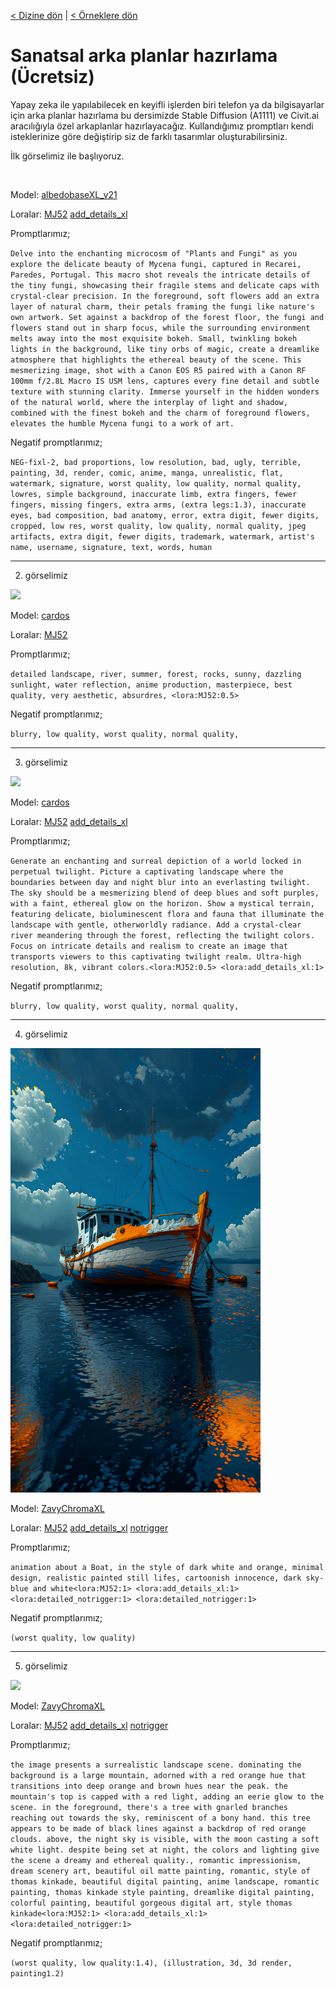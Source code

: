 <a href="/">< Dizine dön</a> | <a href="/ornekler">< Örneklere dön</a>

# Sanatsal arka planlar hazırlama (Ücretsiz)

Yapay zeka ile yapılabilecek en keyifli işlerden biri telefon ya da bilgisayarlar için arka planlar hazırlama bu dersimizde Stable Diffusion (A1111) ve Civit.ai aracılığıyla özel arkaplanlar hazırlayacağız. Kullandığımız promptları kendi isteklerinize göre değiştirip siz de farklı tasarımlar oluşturabilirsiniz.

İlk görselimiz ile başlıyoruz.

<img srd="/gorseller/sanatsal-arka-plan-1.png" width="400">


Model: [albedobaseXL_v21](https://civitai.com/models/140737/albedobase-xl)

Loralar:  [MJ52](https://civitai.com/models/251417/midjourney-mimic?modelVersionId=283697) [add_details_xl](https://civitai.com/models/122359/detail-tweaker-xl)

Promptlarımız;

`Delve into the enchanting microcosm of "Plants and Fungi" as you explore the delicate beauty of Mycena fungi, captured in Recarei, Paredes, Portugal. This macro shot reveals the intricate details of the tiny fungi, showcasing their fragile stems and delicate caps with crystal-clear precision. In the foreground, soft flowers add an extra layer of natural charm, their petals framing the fungi like nature's own artwork. Set against a backdrop of the forest floor, the fungi and flowers stand out in sharp focus, while the surrounding environment melts away into the most exquisite bokeh. Small, twinkling bokeh lights in the background, like tiny orbs of magic, create a dreamlike atmosphere that highlights the ethereal beauty of the scene. This mesmerizing image, shot with a Canon EOS R5 paired with a Canon RF 100mm f/2.8L Macro IS USM lens, captures every fine detail and subtle texture with stunning clarity. Immerse yourself in the hidden wonders of the natural world, where the interplay of light and shadow, combined with the finest bokeh and the charm of foreground flowers, elevates the humble Mycena fungi to a work of art.`

Negatif promptlarımız;

`NEG-fixl-2, bad proportions, low resolution, bad, ugly, terrible, painting, 3d, render, comic, anime, manga, unrealistic, flat, watermark, signature, worst quality, low quality, normal quality, lowres, simple background, inaccurate limb, extra fingers, fewer fingers, missing fingers, extra arms, (extra legs:1.3), inaccurate eyes, bad composition, bad anatomy, error, extra digit, fewer digits, cropped, low res, worst quality, low quality, normal quality, jpeg artifacts, extra digit, fewer digits, trademark, watermark, artist's name, username, signature, text, words, human`


<hr>

2. görselimiz

<img src="../gorseller/sanatsal-arka-plan-2.png" width="400">

Model: [cardos](https://civitai.com/models/155140/cardos-xl)

Loralar:  [MJ52](https://civitai.com/models/251417/midjourney-mimic?modelVersionId=283697) 


Promptlarımız;

`detailed landscape, river, summer, forest, rocks, sunny, dazzling sunlight, water reflection, anime production, masterpiece, best quality, very aesthetic, absurdres, <lora:MJ52:0.5>`

Negatif promptlarımız;

`blurry, low quality, worst quality, normal quality,`
<hr>

3. görselimiz

<img src="../gorseller/sanatsal-arka-plan-3.png" width="400">

Model: [cardos](https://civitai.com/models/155140/cardos-xl)

Loralar:  [MJ52](https://civitai.com/models/251417/midjourney-mimic?modelVersionId=283697) [add_details_xl](https://civitai.com/models/122359/detail-tweaker-xl)


Promptlarımız;

`Generate an enchanting and surreal depiction of a world locked in perpetual twilight. Picture a captivating landscape where the boundaries between day and night blur into an everlasting twilight. The sky should be a mesmerizing blend of deep blues and soft purples, with a faint, ethereal glow on the horizon. Show a mystical terrain, featuring delicate, bioluminescent flora and fauna that illuminate the landscape with gentle, otherworldly radiance. Add a crystal-clear river meandering through the forest, reflecting the twilight colors. Focus on intricate details and realism to create an image that transports viewers to this captivating twilight realm. Ultra-high resolution, 8k, vibrant colors.<lora:MJ52:0.5> <lora:add_details_xl:1>`

Negatif promptlarımız;

`blurry, low quality, worst quality, normal quality,`

<hr>

4. görselimiz

<img src="/gorseller/sanatsal-arka-plan-4.png" width="400">

Model: [ZavyChromaXL](https://civitai.com/models/119229/zavychromaxl)

Loralar:  [MJ52](https://civitai.com/models/251417/midjourney-mimic?modelVersionId=283697) [add_details_xl](https://civitai.com/models/122359/detail-tweaker-xl) [notrigger](https://civitai.com/models/229213)


Promptlarımız;

`animation about a Boat, in the style of dark white and orange, minimal design, realistic painted still lifes, cartoonish innocence, dark sky-blue and white<lora:MJ52:1> <lora:add_details_xl:1> <lora:detailed_notrigger:1> <lora:detailed_notrigger:1>`

Negatif promptlarımız;

`(worst quality, low quality)`

<hr>

5. görselimiz

<img src="/gorseller/sanatsal-arka-plan-5.png" width="400">

Model: [ZavyChromaXL](https://civitai.com/models/119229/zavychromaxl)

Loralar:  [MJ52](https://civitai.com/models/251417/midjourney-mimic?modelVersionId=283697) [add_details_xl](https://civitai.com/models/122359/detail-tweaker-xl) [notrigger](https://civitai.com/models/229213)



Promptlarımız;

`the image presents a surrealistic landscape scene. dominating the background is a large mountain, adorned with a red orange hue that transitions into deep orange and brown hues near the peak. the mountain's top is capped with a red light, adding an eerie glow to the scene. in the foreground, there's a tree with gnarled branches reaching out towards the sky, reminiscent of a bony hand. this tree appears to be made of black lines against a backdrop of red orange clouds. above, the night sky is visible, with the moon casting a soft white light. despite being set at night, the colors and lighting give the scene a dreamy and ethereal quality., romantic impressionism, dream scenery art, beautiful oil matte painting, romantic, style of thomas kinkade, beautiful digital painting, anime landscape, romantic painting, thomas kinkade style painting, dreamlike digital painting, colorful painting, beautiful gorgeous digital art, style thomas kinkade<lora:MJ52:1> <lora:add_details_xl:1> <lora:detailed_notrigger:1>`

Negatif promptlarımız;

`(worst quality, low quality:1.4), (illustration, 3d, 3d render, painting1.2)`

